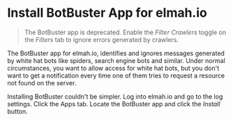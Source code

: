 # Install BotBuster App for elmah.io

> The BotBuster app is deprecated. Enable the *Filter Crawlers* toggle on the *Filters* tab to ignore errors generated by crawlers.

The BotBuster app for elmah.io, identifies and ignores messages generated by white hat bots like spiders, search engine bots and similar. Under normal circumstances, you want to allow access for white hat bots, but you don't want to get a notification every time one of them tries to request a resource not found on the server.

Installing BotBuster couldn't be simpler. Log into elmah.io and go to the log settings. Click the Apps tab. Locate the BotBuster app and click the *Install* button.